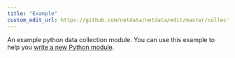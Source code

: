 ```yaml
---
title: "Example"
custom_edit_url: https://github.com/netdata/netdata/edit/master/collectors/python.d.plugin/example/README.md
---
```




An example python data collection module.
You can use this example to help you [write a new Python module](/docs/collectors/python.d.plugin/#how-to-write-a-new-module).


